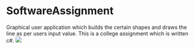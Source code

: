 # SoftwareAssignment
Graphical user application which builds the certain shapes and draws the line as per users input value. This is a college assignment which is written c#.
![](https://i.ibb.co/DRBBWzr/Software.jpg)
